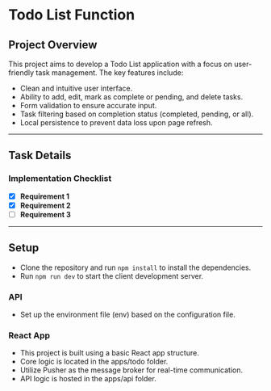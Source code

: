 # Todo List Function

## Project Overview

This project aims to develop a Todo List application with a focus on user-friendly task management. The key features include:

- Clean and intuitive user interface.
- Ability to add, edit, mark as complete or pending, and delete tasks.
- Form validation to ensure accurate input.
- Task filtering based on completion status (completed, pending, or all).
- Local persistence to prevent data loss upon page refresh.

---

## Task Details

### Implementation Checklist

- [x] **Requirement 1**
- [x] **Requirement 2**
- [ ] **Requirement 3**

---

## Setup

- Clone the repository and run `npm install` to install the dependencies.
- Run `npm run dev` to start the client development server.

### API

- Set up the environment file (env) based on the configuration file.

### React App

- This project is built using a basic React app structure.
- Core logic is located in the apps/todo folder.
- Utilize Pusher as the message broker for real-time communication.
- API logic is hosted in the apps/api folder.
